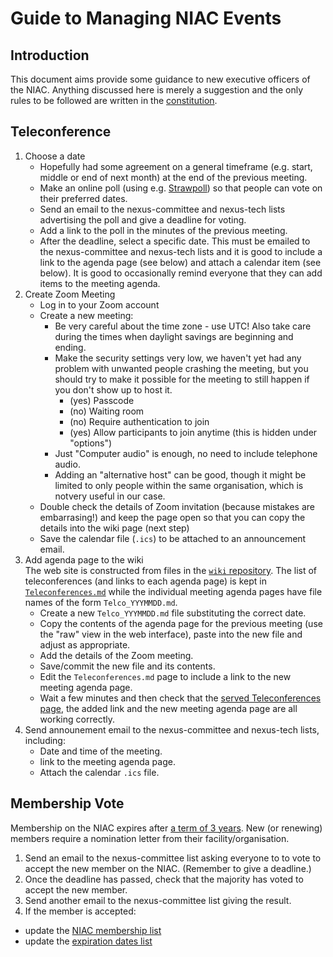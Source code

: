 # Guide to Managing NIAC Events
## Introduction
This document aims provide some guidance to new executive officers of the NIAC. 
Anything discussed here is merely a suggestion and the only rules to be followed are written in the [constitution](https://www.nexusformat.org/NIAC.html).

## Teleconference
1. Choose a date
   * Hopefully had some agreement on a general timeframe (e.g. start, middle or end of next month) at the end of the previous meeting.
   * Make an online poll (using e.g. [Strawpoll](https://strawpoll.com/)) so that people can vote on their preferred dates.
   * Send an email to the nexus-committee and nexus-tech lists advertising the poll and give a deadline for voting.
   * Add a link to the poll in the minutes of the previous meeting.
   * After the deadline, select a specific date. This must be emailed to the nexus-committee and nexus-tech lists and it is good to include a link to the agenda page (see below) and attach a calendar item (see below). It is good to occasionally remind everyone that they can add items to the meeting agenda.
2. Create Zoom Meeting
   * Log in to your Zoom account
   * Create a new meeting:
      * Be very careful about the time zone - use UTC! Also take care during the times when daylight savings are beginning and ending.
      * Make the security settings very low, we haven't yet had any problem with unwanted people crashing the meeting, but you should try to make it possible for the meeting to still happen if you don't show up to host it.
         * (yes) Passcode
         * (no) Waiting room
         * (no) Require authentication to join
         * (yes) Allow participants to join anytime (this is hidden under "options")
      * Just "Computer audio" is enough, no need to include telephone audio.
      * Adding an "alternative host" can be good, though it might be limited to only people within the same organisation, which is notvery useful in our case.
   * Double check the details of Zoom invitation (because mistakes are embarrasing!) and keep the page open so that you can copy the details into the wiki page (next step)
   * Save the calendar file (`.ics`) to be attached to an announcement email.
4. Add agenda page to the wiki
<BR>The web site is constructed from files in the [`wiki` repository](https://github.com/nexusformat/wiki/tree/master/content). The list of teleconferences (and links to each agenda page) is kept in [`Teleconferences.md`](https://github.com/nexusformat/wiki/blob/master/content/Teleconferences.md) while the individual meeting agenda pages have file names of the form `Telco_YYYMMDD.md`.
   * Create a new `Telco_YYYMMDD.md` file substituting the correct date.
   * Copy the contents of the agenda page for the previous meeting (use the "raw" view in the web interface), paste into the new file and adjust as appropriate.
   * Add the details of the Zoom meeting.
   * Save/commit the new file and its contents.
   * Edit the `Teleconferences.md` page to include a link to the new meeting agenda page.
   * Wait a few minutes and then check that the [served Teleconferences page](https://www.nexusformat.org/Teleconferences.html), the added link and the new meeting agenda page are all working correctly. 
5. Send announement email to the nexus-committee and nexus-tech lists, including:
   * Date and time of the meeting.
   * link to the meeting agenda page.
   * Attach the calendar `.ics` file.


## Membership Vote
Membership on the NIAC expires after [a term of 3 years](https://www.nexusformat.org/Membership_Dates.html). New (or renewing) members require a nomination letter from their facility/organisation.
1. Send an email to the nexus-committee list asking everyone to to vote to accept the new member on the NIAC. (Remember to give a deadline.)
2. Once the deadline has passed, check that the majority has voted to accept the new member.
3. Send another email to the nexus-committee list giving the result.
4. If the member is accepted:
  * update the [NIAC membership list](https://github.com/nexusformat/wiki/blob/master/content/NIAC.md)
  * update the [expiration dates list](https://github.com/nexusformat/wiki/blob/master/content/Membership_Dates.md)
  
